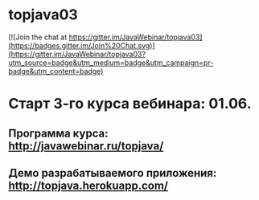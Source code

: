 # topjava03

[![Join the chat at https://gitter.im/JavaWebinar/topjava03](https://badges.gitter.im/Join%20Chat.svg)](https://gitter.im/JavaWebinar/topjava03?utm_source=badge&utm_medium=badge&utm_campaign=pr-badge&utm_content=badge)

Старт 3-го курса вебинара: 01.06.
===============================

Программа курса: http://javawebinar.ru/topjava/
----------------------------------
Демо разрабатываемого приложения: http://topjava.herokuapp.com/
-------------------------------